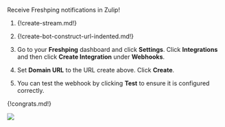 Receive Freshping notifications in Zulip!

1. {!create-stream.md!}

1. {!create-bot-construct-url-indented.md!}

1. Go to your **Freshping** dashboard and click **Settings**.
   Click **Integrations** and then click **Create Integration**
   under **Webhooks**.

1. Set **Domain URL** to the URL create above. Click **Create**.

1. You can test the webhook by clicking **Test** to ensure it is
   configured correctly.

{!congrats.md!}

![](/static/images/integrations/freshping/001.png)
